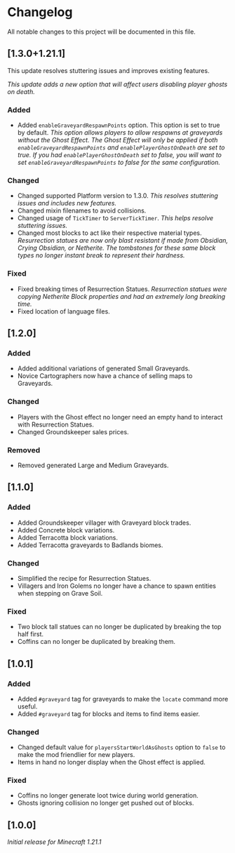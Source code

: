 # Changelog

All notable changes to this project will be documented in this file.

## [1.3.0+1.21.1]

This update resolves stuttering issues and improves existing features.

_This update adds a new option that will affect users disabling player ghosts on death._

### Added

- Added `enableGraveyardRespawnPoints` option. This option is set to true by default. 
_This option allows players to allow respawns at graveyards without the Ghost Effect. 
The Ghost Effect will only be applied if both `enableGraveyardRespawnPoints` and `enablePlayerGhostOnDeath` are set to true.
If you had `enablePlayerGhostOnDeath` set to false, you will want to set `enableGraveyardRespawnPoints` to false for the same configuration._

### Changed

- Changed supported Platform version to 1.3.0. _This resolves stuttering issues and includes new features._
- Changed mixin filenames to avoid collisions.
- Changed usage of `TickTimer` to `ServerTickTimer`. _This helps resolve stuttering issues._
- Changed most blocks to act like their respective material types. 
_Resurrection statues are now only blast resistant if made from Obsidian, Crying Obsidian, or Netherite. 
The tombstones for these same block types no longer instant break to represent their hardness._

### Fixed

- Fixed breaking times of Resurrection Statues. _Resurrection statues were copying Netherite Block properties and had an extremely long breaking time._
- Fixed location of language files.

## [1.2.0]

### Added

- Added additional variations of generated Small Graveyards.
- Novice Cartographers now have a chance of selling maps to Graveyards.

### Changed

- Players with the Ghost effect no longer need an empty hand to interact with Resurrection Statues.
- Changed Groundskeeper sales prices.

### Removed

- Removed generated Large and Medium Graveyards.

## [1.1.0]

### Added

- Added Groundskeeper villager with Graveyard block trades.
- Added Concrete block variations.
- Added Terracotta block variations.
- Added Terracotta graveyards to Badlands biomes.

### Changed

- Simplified the recipe for Resurrection Statues.
- Villagers and Iron Golems no longer have a chance to spawn entities when stepping on Grave Soil.

### Fixed

- Two block tall statues can no longer be duplicated by breaking the top half first.
- Coffins can no longer be duplicated by breaking them.

## [1.0.1]

### Added

- Added `#graveyard` tag for graveyards to make the `locate` command more useful.
- Added `#graveyard` tag for blocks and items to find items easier.

### Changed

- Changed default value for `playersStartWorldAsGhosts` option to `false` to make the mod friendlier for new players.
- Items in hand no longer display when the Ghost effect is applied. 

### Fixed

- Coffins no longer generate loot twice during world generation.
- Ghosts ignoring collision no longer get pushed out of blocks.

## [1.0.0]

_Initial release for Minecraft 1.21.1_